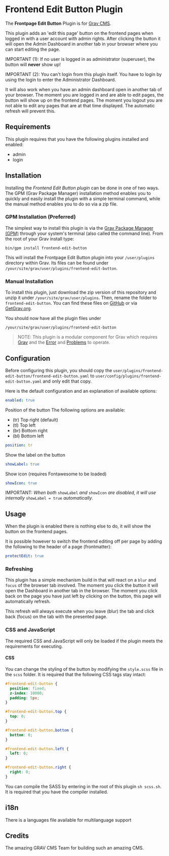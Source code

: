# Frontend Edit Button Plugin

The **Frontpage Edit Button** Plugin is for [Grav CMS](http://github.com/getgrav/grav). 

This plugin adds an 'edit this page' button on the frontend pages when logged in with a user account with
admin rights. After clicking the button it will open the Admin Dashboard in another tab in your browser where you can start editing the page.
 
IMPORTANT (1): If no user is logged in as administrator (superuser), the button will **never** show up! 

IMPORTANT (2): You can't login from this plugin itself. You have to login by using the login to enter the Administrator Dashboard. 

It will also work when you have an admin dashboard open in another tab of your browser. The moment you are logged in and are able to edit pages, the button will show up on the frontend pages. The moment you logout you are not able to edit any pages that are at that time displayed. The automatic refresh will prevent this. 

## Requirements

This plugin requires that you have the following plugins installed and enabled:

* admin 
* login

## Installation

Installing the _Frontend Edit Button plugin_ can be done in one of two ways. The GPM (Grav Package Manager) installation method enables you to quickly and easily install the plugin with a simple terminal command, while the manual method enables you to do so via a zip file.

### GPM Installation (Preferred)

The simplest way to install this plugin is via the [Grav Package Manager (GPM)](http://learn.getgrav.org/advanced/grav-gpm) through your system's terminal (also called the command line).  From the root of your Grav install type:

    bin/gpm install frontend-edit-button

This will install the Frontpage Edit Button plugin into your `/user/plugins` directory within Grav. Its files can be found under `/your/site/grav/user/plugins/frontend-edit-button`.

### Manual Installation

To install this plugin, just download the zip version of this repository and unzip it under `/your/site/grav/user/plugins`. Then, rename the folder to `frontend-edit-button`. You can find these files on [GitHub](https://github.com/johan-van-de-merwe/grav-plugin-frontend-edit-button) or via [GetGrav.org](http://getgrav.org/downloads/plugins#extras).

You should now have all the plugin files under

    /your/site/grav/user/plugins/frontend-edit-button
	
> NOTE: This plugin is a modular component for Grav which requires [Grav](http://github.com/getgrav/grav) and the [Error](https://github.com/getgrav/grav-plugin-error) and [Problems](https://github.com/getgrav/grav-plugin-problems) to operate.

## Configuration

Before configuring this plugin, you should copy the `user/plugins/frontend-edit-button/frontend-edit-button.yaml` to `user/config/plugins/frontend-edit-button.yaml` and only edit that copy.

Here is the default configuration and an explanation of available options:

```yaml
enabled: true
```

Position of the button
The following options are available:
* (tr) Top right (default)
* (tl) Top left
* (br) Bottom right
* (bl) Bottom left

```yaml
position: tr
```

Show the label on the button
```yaml
showLabel: true
```

Show icon (requires Fontawesome to be loaded)
```yaml
showIcon: true
```

IMPORTANT:
_When both_ `showLabel` _and_ `showIcon` _are disabled, it will use internally_ `showLabel = true` _automatically_.

## Usage

When the plugin is enabled there is nothing else to do, it will show the button on the frontend pages.

It is possible however to switch the frontend editing off per page by adding the following to the header of a page (frontmatter):

```yaml
protectEdit: true
```

### Refreshing
This plugin has a simple mechanism build in that will react on a `blur` and `focus` of the browser tab involved.
The moment you click the button it will open the Dashboard in another tab in the browser. The moment you click back
on the page you have just left by clicking on the button, this page will automatically refresh.

This refresh will always execute when you leave (blur) the tab and click back (focus) on the tab with the presented page.

### CSS and JavaScript

The required CSS and JavaScript will only be loaded if the plugin meets the requirements for executing.

#### CSS

You can change the styling of the button by modifying the `style.scss` file in the `scss` folder. 
It is required that the following CSS tags stay intact:

```css
#frontend-edit-button {
  position: fixed;
  z-index: 10000;
  padding: 5px;
}

#frontend-edit-button.top {
  top: 0;
}

#frontend-edit-button.bottom {
  bottom: 0;
}

#frontend-edit-button.left {
  left: 0;
}

#frontend-edit-button.right {
  right: 0;
}
```

You can compile the SASS by entering in the root of this plugin
`sh scss.sh`. It is required that you have the compiler installed.

## i18n

There is a languages file available for multilanguage support

## Credits

The amazing GRAV CMS Team for building such an amazing CMS.
